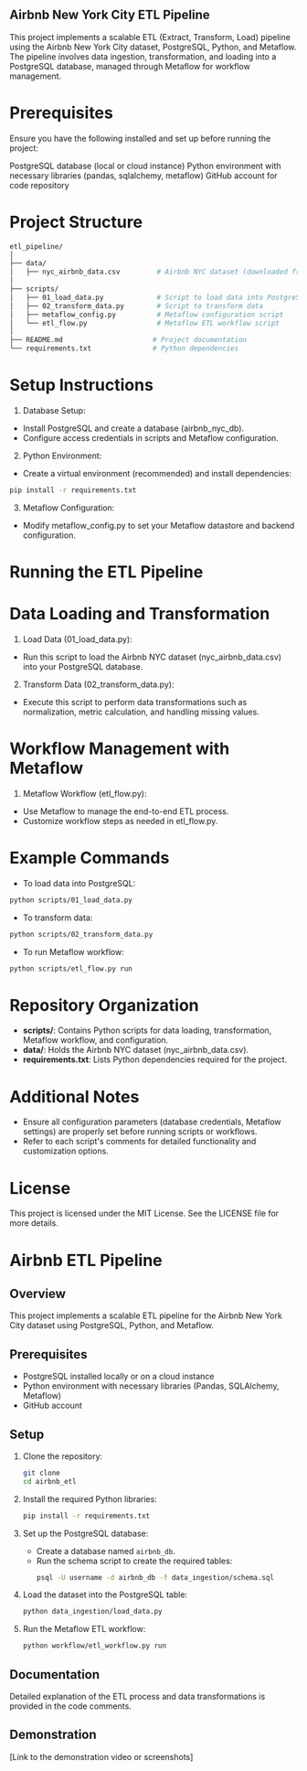 ## Airbnb New York City ETL Pipeline
This project implements a scalable ETL (Extract, Transform, Load) pipeline using the Airbnb New York City dataset, PostgreSQL, Python, and Metaflow. The pipeline involves data ingestion, transformation, and loading into a PostgreSQL database, managed through Metaflow for workflow management.

# Prerequisites
Ensure you have the following installed and set up before running the project:

PostgreSQL database (local or cloud instance)
Python environment with necessary libraries (pandas, sqlalchemy, metaflow)
GitHub account for code repository
# Project Structure
```sh
etl_pipeline/
│
├── data/
│   ├── nyc_airbnb_data.csv         # Airbnb NYC dataset (downloaded from Kaggle)
│
├── scripts/
│   ├── 01_load_data.py             # Script to load data into PostgreSQL
│   ├── 02_transform_data.py        # Script to transform data
│   ├── metaflow_config.py          # Metaflow configuration script
│   └── etl_flow.py                 # Metaflow ETL workflow script
│
├── README.md                      # Project documentation
└── requirements.txt               # Python dependencies
```
# Setup Instructions
1. Database Setup:

- Install PostgreSQL and create a database (airbnb_nyc_db).
- Configure access credentials in scripts and Metaflow configuration.

2. Python Environment:

- Create a virtual environment (recommended) and install dependencies:
```sh
pip install -r requirements.txt
```
3. Metaflow Configuration:

- Modify metaflow_config.py to set your Metaflow datastore and backend configuration.
# Running the ETL Pipeline
# Data Loading and Transformation
1. Load Data (01_load_data.py):

- Run this script to load the Airbnb NYC dataset (nyc_airbnb_data.csv) into your PostgreSQL database.
2. Transform Data (02_transform_data.py):

- Execute this script to perform data transformations such as normalization, metric calculation, and handling missing values.
# Workflow Management with Metaflow
1. Metaflow Workflow (etl_flow.py):
- Use Metaflow to manage the end-to-end ETL process.
- Customize workflow steps as needed in etl_flow.py.
# Example Commands
- To load data into PostgreSQL:

```sh
python scripts/01_load_data.py
```
- To transform data:

```sh
python scripts/02_transform_data.py
```
- To run Metaflow workflow:

```sh
python scripts/etl_flow.py run
```
# Repository Organization
- **scripts/**: Contains Python scripts for data loading, transformation, Metaflow workflow, and configuration.
- **data/**: Holds the Airbnb NYC dataset (nyc_airbnb_data.csv).
- **requirements.txt**: Lists Python dependencies required for the project.
# Additional Notes
- Ensure all configuration parameters (database credentials, Metaflow settings) are properly set before running scripts or workflows.
- Refer to each script's comments for detailed functionality and customization options.
# License
This project is licensed under the MIT License. See the LICENSE file for more details.














# Airbnb ETL Pipeline

## Overview
This project implements a scalable ETL pipeline for the Airbnb New York City dataset using PostgreSQL, Python, and Metaflow.

## Prerequisites
- PostgreSQL installed locally or on a cloud instance
- Python environment with necessary libraries (Pandas, SQLAlchemy, Metaflow)
- GitHub account

## Setup
1. Clone the repository:
    ```sh
    git clone 
    cd airbnb_etl
    ```

2. Install the required Python libraries:
    ```sh
    pip install -r requirements.txt
    ```

3. Set up the PostgreSQL database:
    - Create a database named `airbnb_db`.
    - Run the schema script to create the required tables:
      ```sh
      psql -U username -d airbnb_db -f data_ingestion/schema.sql
      ```

4. Load the dataset into the PostgreSQL table:
    ```sh
    python data_ingestion/load_data.py
    ```

5. Run the Metaflow ETL workflow:
    ```sh
    python workflow/etl_workflow.py run
    ```

## Documentation
Detailed explanation of the ETL process and data transformations is provided in the code comments.

## Demonstration
[Link to the demonstration video or screenshots]

